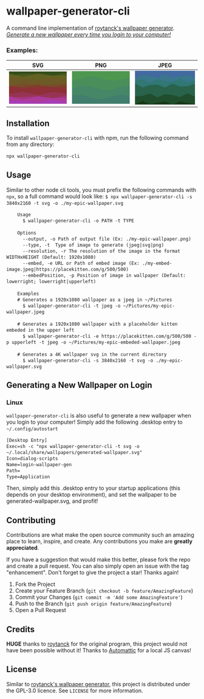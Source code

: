 # wallpaper-generator-cli
A command line implementation of [roytanck's wallpaper generator](https://github.com/roytanck/wallpaper-generator). _[Generate a new wallpaper every time you login to your computer!](#generating-a-new-wallpaper-on-login)_
### Examples:
| SVG                                | PNG                                | JPEG                                 |
|------------------------------------|------------------------------------|--------------------------------------|
| ![svg example](assets/example.svg) | ![png example](assets/example.png) | ![jpeg example](assets/example.jpeg) |

## Installation
To install `wallpaper-generator-cli` with npm, run the following command from any directory:
```bash
npx wallpaper-generator-cli
```

## Usage
Similar to other node cli tools, you must prefix the following commands with `npx`, so a full command would look like:
`$ npx wallpaper-generator-cli -s 3840x2160 -t svg -o ./my-epic-wallpaper.svg`
```
	Usage
	  $ wallpaper-generator-cli -o PATH -t TYPE

	Options
	  --output, -o Path of output file (Ex: ./my-epic-wallpaper.png)
	  --type, -t  Type of image to generate (jpeg|svg|png)
	  --resolution, -r The resolution of the image in the format WIDTHxHEIGHT (Default: 1920x1080)
	  --embed, -e URL or Path of embed image (Ex: ./my-embed-image.jpeg|https://placekitten.com/g/500/500)
	  --embedPosition, -p Position of image in wallpaper (Default: lowerright; lowerright|upperleft)

	Examples
    # Generates a 1920x1080 wallpaper as a jpeg in ~/Pictures
	  $ wallpaper-generator-cli -t jpeg -o ~/Pictures/my-epic-wallpaper.jpeg

    # Generates a 1920x1080 wallpaper with a placeholder kitten embeded in the upper left
	  $ wallpaper-generator-cli -e https://placekitten.com/g/500/500 -p upperleft -t jpeg -o ~/Pictures/my-epic-embeded-wallpaper.jpeg

    # Generates a 4K wallpaper svg in the current directory 
	  $ wallpaper-generator-cli -s 3840x2160 -t svg -o ./my-epic-wallpaper.svg
```
## Generating a New Wallpaper on Login 
### Linux
`wallpaper-generator-cli` is also useful to generate a new wallpaper when you login to your computer! Simply add the following .desktop entry to `~/.config/autostart`
```
[Desktop Entry]
Exec=sh -c "npx wallpaper-generator-cli -t svg -o ~/.local/share/wallpapers/generated-wallpaper.svg"
Icon=dialog-scripts
Name=login-wallpaper-gen
Path=
Type=Application
```
Then, simply add this .desktop entry to your startup applications (this depends on your desktop environment), and set the wallpaper to be generated-wallpaper.svg, and profit!

## Contributing

Contributions are what make the open source community such an amazing place to learn, inspire, and create. Any contributions you make are **greatly appreciated**.

If you have a suggestion that would make this better, please fork the repo and create a pull request. You can also simply open an issue with the tag "enhancement".
Don't forget to give the project a star! Thanks again!

1. Fork the Project
2. Create your Feature Branch (`git checkout -b feature/AmazingFeature`)
3. Commit your Changes (`git commit -m 'Add some AmazingFeature'`)
4. Push to the Branch (`git push origin feature/AmazingFeature`)
5. Open a Pull Request

## Credits

**HUGE** thanks to [roytanck](https://github.com/roytanck) for the original program, this project would not have been possible without it!
Thanks to [Automattic](https://github.com/Automattic/node-canvas) for a local JS canvas!

## License
Similar to [roytanck's wallpaper generator](https://github.com/roytanck/wallpaper-generator), this project is distributed under the GPL-3.0 licence. See `LICENSE` for more information.
